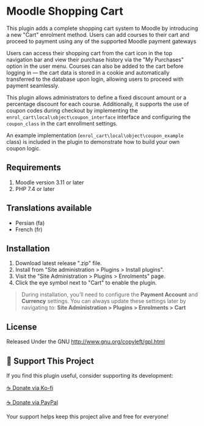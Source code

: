 # Moodle Shopping Cart

This plugin adds a complete shopping cart system to Moodle by introducing a new "Cart" enrolment method.
Users can add courses to their cart and proceed to payment using any of the supported Moodle payment gateways

Users can access their shopping cart from the cart icon in the top navigation bar and view their purchase history via the "My Purchases" option in the user menu.
Courses can also be added to the cart before logging in — the cart data is stored in a cookie and automatically transferred to the database upon login, allowing users to proceed with payment seamlessly.

This plugin allows administrators to define a fixed discount amount or a percentage discount for each course.
Additionally, it supports the use of coupon codes during checkout by implementing the `enrol_cart\local\object\coupon_interface` interface and configuring the `coupon_class` in the cart enrollment settings.

An example implementation (`enrol_cart\local\object\coupon_example` class) is included in the plugin to demonstrate how to build your own coupon logic.

## Requirements
1. Moodle version 3.11 or later
2. PHP 7.4 or later


## Translations available
- Persian (fa)
- French (fr)


## Installation
1. Download latest release ".zip" file.
2. Install from "Site administration > Plugins > Install plugins".
3. Visit the "Site Administration > Plugins > Enrolments" page.
4. Click the eye symbol next to "Cart" to enable the plugin.

> During installation, you’ll need to configure the **Payment Account** and **Currency** settings.
> You can always update these settings later by navigating to:
> **Site Administration > Plugins > Enrolments > Cart**


## License
Released Under the GNU http://www.gnu.org/copyleft/gpl.html


## 🙌 Support This Project

If you find this plugin useful, consider supporting its development:

[☕ Donate via Ko-fi](https://ko-fi.com/onbirdev)

[☕ Donate via PayPal](https://www.paypal.me/onbirdev)

Your support helps keep this project alive and free for everyone!

